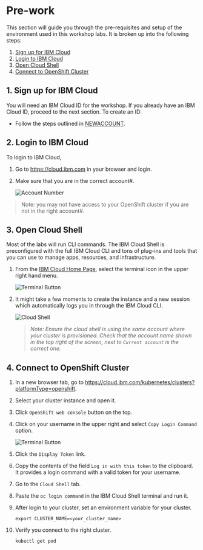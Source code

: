 # Pre-work

This section will guide you through the pre-requisites and setup of the environment used in this workshop labs. It is broken up into the following steps:

1. [Sign up for IBM Cloud](#1-sign-up-for-ibm-cloud)
1. [Login to IBM Cloud](#2-login-to-ibm-cloud)
1. [Open Cloud Shell](#3-open-cloud-shell)
1. [Connect to OpenShift Cluster](#4-connect-to-openshift-cluster)

## 1. Sign up for IBM Cloud

You will need an IBM Cloud ID for the workshop. If you already have an IBM Cloud ID, proceed to the next section. To create an ID:

* Follow the steps outlined in [NEWACCOUNT](NEWACCOUNT.md).

## 2. Login to IBM Cloud

To login to IBM Cloud,

1. Go to https://cloud.ibm.com in your browser and login.

1. Make sure that you are in the correct account#.

    ![Account Number](../.gitbook/generic/account-number.png)

>Note: you may not have access to your OpenShift cluster if you are not in the right account#.

## 3. Open Cloud Shell

Most of the labs will run CLI commands. The IBM Cloud Shell is preconfigured with the full IBM Cloud CLI and tons of plug-ins and tools that you can use to manage apps, resources, and infrastructure.

1. From the [IBM Cloud Home Page](https://cloud.ibm.com), select the terminal icon in the upper right hand menu.

    ![Terminal Button](../.gitbook/generic/access-cloud-shell.png)

1. It might take a few moments to create the instance and a new session which automatically logs you in through the IBM Cloud CLI.

    ![Cloud Shell](../.gitbook/images/grant-cluster/cloud-shell.png)

    > *Note: Ensure the cloud shell is using the same account where your cluster is provisioned. Check that the account name shown in the top right of the screen, next to `Current account` is the correct one.*

## 4. Connect to OpenShift Cluster

1. In a new browser tab, go to https://cloud.ibm.com/kubernetes/clusters?platformType=openshift.

1. Select your cluster instance and open it.

1. Click `OpenShift web console` button on the top.

1. Click on your username in the upper right and select `Copy Login Command` option.

    ![Terminal Button](../.gitbook/generic/copy-openshift-cmd.png)

1. Click the `Display Token` link.

1. Copy the contents of the field `Log in with this token` to the clipboard. It provides a login command with a valid token for your username.

1. Go to the `Cloud Shell` tab.

1. Paste the `oc login command` in the IBM Cloud Shell terminal and run it.

1. After login to your cluster, set an environment variable for your cluster.

   ```shell
   export CLUSTER_NAME=<your_cluster_name>
   ```

1. Verify you connect to the right cluster.

   ```shell
   kubectl get pod
   ```


